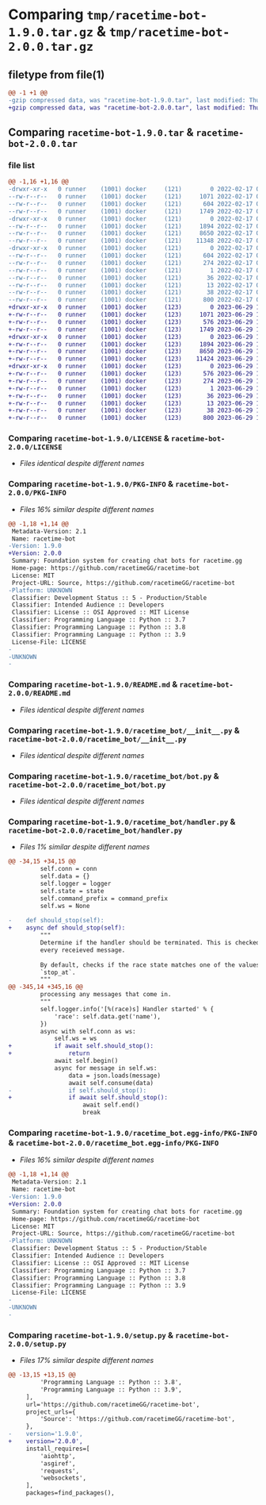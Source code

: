 # Comparing `tmp/racetime-bot-1.9.0.tar.gz` & `tmp/racetime-bot-2.0.0.tar.gz`

## filetype from file(1)

```diff
@@ -1 +1 @@
-gzip compressed data, was "racetime-bot-1.9.0.tar", last modified: Thu Feb 17 09:39:34 2022, max compression
+gzip compressed data, was "racetime-bot-2.0.0.tar", last modified: Thu Jun 29 16:25:30 2023, max compression
```

## Comparing `racetime-bot-1.9.0.tar` & `racetime-bot-2.0.0.tar`

### file list

```diff
@@ -1,16 +1,16 @@
-drwxr-xr-x   0 runner    (1001) docker     (121)        0 2022-02-17 09:39:34.010157 racetime-bot-1.9.0/
--rw-r--r--   0 runner    (1001) docker     (121)     1071 2022-02-17 09:39:12.000000 racetime-bot-1.9.0/LICENSE
--rw-r--r--   0 runner    (1001) docker     (121)      604 2022-02-17 09:39:34.010157 racetime-bot-1.9.0/PKG-INFO
--rw-r--r--   0 runner    (1001) docker     (121)     1749 2022-02-17 09:39:12.000000 racetime-bot-1.9.0/README.md
-drwxr-xr-x   0 runner    (1001) docker     (121)        0 2022-02-17 09:39:34.010157 racetime-bot-1.9.0/racetime_bot/
--rw-r--r--   0 runner    (1001) docker     (121)     1894 2022-02-17 09:39:12.000000 racetime-bot-1.9.0/racetime_bot/__init__.py
--rw-r--r--   0 runner    (1001) docker     (121)     8650 2022-02-17 09:39:12.000000 racetime-bot-1.9.0/racetime_bot/bot.py
--rw-r--r--   0 runner    (1001) docker     (121)    11348 2022-02-17 09:39:12.000000 racetime-bot-1.9.0/racetime_bot/handler.py
-drwxr-xr-x   0 runner    (1001) docker     (121)        0 2022-02-17 09:39:34.010157 racetime-bot-1.9.0/racetime_bot.egg-info/
--rw-r--r--   0 runner    (1001) docker     (121)      604 2022-02-17 09:39:33.000000 racetime-bot-1.9.0/racetime_bot.egg-info/PKG-INFO
--rw-r--r--   0 runner    (1001) docker     (121)      274 2022-02-17 09:39:33.000000 racetime-bot-1.9.0/racetime_bot.egg-info/SOURCES.txt
--rw-r--r--   0 runner    (1001) docker     (121)        1 2022-02-17 09:39:33.000000 racetime-bot-1.9.0/racetime_bot.egg-info/dependency_links.txt
--rw-r--r--   0 runner    (1001) docker     (121)       36 2022-02-17 09:39:33.000000 racetime-bot-1.9.0/racetime_bot.egg-info/requires.txt
--rw-r--r--   0 runner    (1001) docker     (121)       13 2022-02-17 09:39:33.000000 racetime-bot-1.9.0/racetime_bot.egg-info/top_level.txt
--rw-r--r--   0 runner    (1001) docker     (121)       38 2022-02-17 09:39:34.010157 racetime-bot-1.9.0/setup.cfg
--rw-r--r--   0 runner    (1001) docker     (121)      800 2022-02-17 09:39:12.000000 racetime-bot-1.9.0/setup.py
+drwxr-xr-x   0 runner    (1001) docker     (123)        0 2023-06-29 16:25:30.288225 racetime-bot-2.0.0/
+-rw-r--r--   0 runner    (1001) docker     (123)     1071 2023-06-29 16:25:17.000000 racetime-bot-2.0.0/LICENSE
+-rw-r--r--   0 runner    (1001) docker     (123)      576 2023-06-29 16:25:30.288225 racetime-bot-2.0.0/PKG-INFO
+-rw-r--r--   0 runner    (1001) docker     (123)     1749 2023-06-29 16:25:17.000000 racetime-bot-2.0.0/README.md
+drwxr-xr-x   0 runner    (1001) docker     (123)        0 2023-06-29 16:25:30.288225 racetime-bot-2.0.0/racetime_bot/
+-rw-r--r--   0 runner    (1001) docker     (123)     1894 2023-06-29 16:25:17.000000 racetime-bot-2.0.0/racetime_bot/__init__.py
+-rw-r--r--   0 runner    (1001) docker     (123)     8650 2023-06-29 16:25:17.000000 racetime-bot-2.0.0/racetime_bot/bot.py
+-rw-r--r--   0 runner    (1001) docker     (123)    11424 2023-06-29 16:25:17.000000 racetime-bot-2.0.0/racetime_bot/handler.py
+drwxr-xr-x   0 runner    (1001) docker     (123)        0 2023-06-29 16:25:30.288225 racetime-bot-2.0.0/racetime_bot.egg-info/
+-rw-r--r--   0 runner    (1001) docker     (123)      576 2023-06-29 16:25:30.000000 racetime-bot-2.0.0/racetime_bot.egg-info/PKG-INFO
+-rw-r--r--   0 runner    (1001) docker     (123)      274 2023-06-29 16:25:30.000000 racetime-bot-2.0.0/racetime_bot.egg-info/SOURCES.txt
+-rw-r--r--   0 runner    (1001) docker     (123)        1 2023-06-29 16:25:30.000000 racetime-bot-2.0.0/racetime_bot.egg-info/dependency_links.txt
+-rw-r--r--   0 runner    (1001) docker     (123)       36 2023-06-29 16:25:30.000000 racetime-bot-2.0.0/racetime_bot.egg-info/requires.txt
+-rw-r--r--   0 runner    (1001) docker     (123)       13 2023-06-29 16:25:30.000000 racetime-bot-2.0.0/racetime_bot.egg-info/top_level.txt
+-rw-r--r--   0 runner    (1001) docker     (123)       38 2023-06-29 16:25:30.288225 racetime-bot-2.0.0/setup.cfg
+-rw-r--r--   0 runner    (1001) docker     (123)      800 2023-06-29 16:25:17.000000 racetime-bot-2.0.0/setup.py
```

### Comparing `racetime-bot-1.9.0/LICENSE` & `racetime-bot-2.0.0/LICENSE`

 * *Files identical despite different names*

### Comparing `racetime-bot-1.9.0/PKG-INFO` & `racetime-bot-2.0.0/PKG-INFO`

 * *Files 16% similar despite different names*

```diff
@@ -1,18 +1,14 @@
 Metadata-Version: 2.1
 Name: racetime-bot
-Version: 1.9.0
+Version: 2.0.0
 Summary: Foundation system for creating chat bots for racetime.gg
 Home-page: https://github.com/racetimeGG/racetime-bot
 License: MIT
 Project-URL: Source, https://github.com/racetimeGG/racetime-bot
-Platform: UNKNOWN
 Classifier: Development Status :: 5 - Production/Stable
 Classifier: Intended Audience :: Developers
 Classifier: License :: OSI Approved :: MIT License
 Classifier: Programming Language :: Python :: 3.7
 Classifier: Programming Language :: Python :: 3.8
 Classifier: Programming Language :: Python :: 3.9
 License-File: LICENSE
-
-UNKNOWN
-
```

### Comparing `racetime-bot-1.9.0/README.md` & `racetime-bot-2.0.0/README.md`

 * *Files identical despite different names*

### Comparing `racetime-bot-1.9.0/racetime_bot/__init__.py` & `racetime-bot-2.0.0/racetime_bot/__init__.py`

 * *Files identical despite different names*

### Comparing `racetime-bot-1.9.0/racetime_bot/bot.py` & `racetime-bot-2.0.0/racetime_bot/bot.py`

 * *Files identical despite different names*

### Comparing `racetime-bot-1.9.0/racetime_bot/handler.py` & `racetime-bot-2.0.0/racetime_bot/handler.py`

 * *Files 1% similar despite different names*

```diff
@@ -34,15 +34,15 @@
         self.conn = conn
         self.data = {}
         self.logger = logger
         self.state = state
         self.command_prefix = command_prefix
         self.ws = None
 
-    def should_stop(self):
+    async def should_stop(self):
         """
         Determine if the handler should be terminated. This is checked after
         every receieved message.
 
         By default, checks if the race state matches one of the values in
         `stop_at`.
         """
@@ -345,14 +345,16 @@
         processing any messages that come in.
         """
         self.logger.info('[%(race)s] Handler started' % {
             'race': self.data.get('name'),
         })
         async with self.conn as ws:
             self.ws = ws
+            if await self.should_stop():
+                return
             await self.begin()
             async for message in self.ws:
                 data = json.loads(message)
                 await self.consume(data)
-                if self.should_stop():
+                if await self.should_stop():
                     await self.end()
                     break
```

### Comparing `racetime-bot-1.9.0/racetime_bot.egg-info/PKG-INFO` & `racetime-bot-2.0.0/racetime_bot.egg-info/PKG-INFO`

 * *Files 16% similar despite different names*

```diff
@@ -1,18 +1,14 @@
 Metadata-Version: 2.1
 Name: racetime-bot
-Version: 1.9.0
+Version: 2.0.0
 Summary: Foundation system for creating chat bots for racetime.gg
 Home-page: https://github.com/racetimeGG/racetime-bot
 License: MIT
 Project-URL: Source, https://github.com/racetimeGG/racetime-bot
-Platform: UNKNOWN
 Classifier: Development Status :: 5 - Production/Stable
 Classifier: Intended Audience :: Developers
 Classifier: License :: OSI Approved :: MIT License
 Classifier: Programming Language :: Python :: 3.7
 Classifier: Programming Language :: Python :: 3.8
 Classifier: Programming Language :: Python :: 3.9
 License-File: LICENSE
-
-UNKNOWN
-
```

### Comparing `racetime-bot-1.9.0/setup.py` & `racetime-bot-2.0.0/setup.py`

 * *Files 17% similar despite different names*

```diff
@@ -13,15 +13,15 @@
         'Programming Language :: Python :: 3.8',
         'Programming Language :: Python :: 3.9',
     ],
     url='https://github.com/racetimeGG/racetime-bot',
     project_urls={
         'Source': 'https://github.com/racetimeGG/racetime-bot',
     },
-    version='1.9.0',
+    version='2.0.0',
     install_requires=[
         'aiohttp',
         'asgiref',
         'requests',
         'websockets',
     ],
     packages=find_packages(),
```

